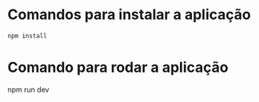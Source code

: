 

# Comandos para instalar a aplicação

    npm install

# Comando para rodar a aplicação

   npm run dev